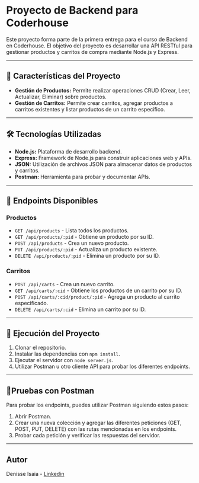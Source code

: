 # Proyecto de Backend para Coderhouse

Este proyecto forma parte de la primera entrega para el curso de Backend en Coderhouse. El objetivo del proyecto es desarrollar una API RESTful para gestionar productos y carritos de compra mediante Node.js y Express.

---

## 🚀 Características del Proyecto

- **Gestión de Productos:** Permite realizar operaciones CRUD (Crear, Leer, Actualizar, Eliminar) sobre productos.
- **Gestión de Carritos:** Permite crear carritos, agregar productos a carritos existentes y listar productos de un carrito específico.

---

## 🛠️ Tecnologías Utilizadas

- **Node.js:** Plataforma de desarrollo backend.
- **Express:** Framework de Node.js para construir aplicaciones web y APIs.
- **JSON:** Utilización de archivos JSON para almacenar datos de productos y carritos.
- **Postman:** Herramienta para probar y documentar APIs.

---

## 🔧 Endpoints Disponibles

### Productos

- `GET /api/products` - Lista todos los productos.
- `GET /api/products/:pid` - Obtiene un producto por su ID.
- `POST /api/products` - Crea un nuevo producto.
- `PUT /api/products/:pid` - Actualiza un producto existente.
- `DELETE /api/products/:pid` - Elimina un producto por su ID.

### Carritos

- `POST /api/carts` - Crea un nuevo carrito.
- `GET /api/carts/:cid` - Obtiene los productos de un carrito por su ID.
- `POST /api/carts/:cid/product/:pid` - Agrega un producto al carrito especificado.
- `DELETE /api/carts/:cid` - Elimina un carrito por su ID.

---

## 🚀 Ejecución del Proyecto

1. Clonar el repositorio.
2. Instalar las dependencias con `npm install`.
3. Ejecutar el servidor con `node server.js`.
4. Utilizar Postman u otro cliente API para probar los diferentes endpoints.

---

## 🧪Pruebas con Postman

Para probar los endpoints, puedes utilizar Postman siguiendo estos pasos:

1. Abrir Postman.
2. Crear una nueva colección y agregar las diferentes peticiones (GET, POST, PUT, DELETE) con las rutas mencionadas en los endpoints.
3. Probar cada petición y verificar las respuestas del servidor.


---

## Autor
Denisse Isaia - [Linkedin](https://www.linkedin.com/in/denisseisaia/)